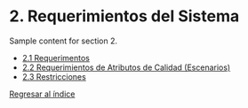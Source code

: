 # 2. Requerimientos del Sistema

Sample content for section 2.

  - [2.1 Requerimentos ](2.1/2.1.md)
  - [2.2 Requerimientos de Atributos de Calidad (Escenarios)](2.2/2.2.md)
  - [2.3 Restricciones](2.3/2.3.md)

[Regresar al índice](../README.md)
